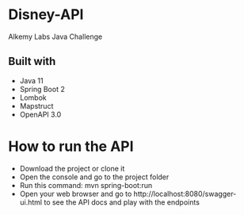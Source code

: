 # Disney-API
Alkemy Labs Java Challenge

## Built with

* Java 11
* Spring Boot 2
* Lombok
* Mapstruct
* OpenAPI 3.0

# How to run the API

* Download the project or clone it
* Open the console and go to the project folder
* Run this command: mvn spring-boot:run
* Open your web browser and go to http://localhost:8080/swagger-ui.html to see the API docs and play with the endpoints
